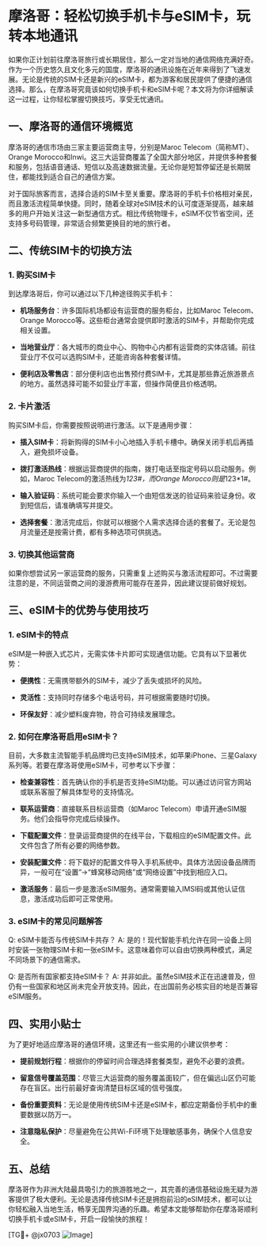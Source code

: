 # 摩洛哥：轻松切换手机卡与eSIM卡，玩转本地通讯

如果你正计划前往摩洛哥旅行或长期居住，那么一定对当地的通信网络充满好奇。作为一个历史悠久且文化多元的国度，摩洛哥的通讯设施在近年来得到了飞速发展。无论是传统的SIM卡还是新兴的eSIM卡，都为游客和居民提供了便捷的通信选择。那么，在摩洛哥究竟该如何切换手机卡和eSIM卡呢？本文将为你详细解读这一过程，让你轻松掌握切换技巧，享受无忧通讯。

## 一、摩洛哥的通信环境概览

摩洛哥的通信市场由三家主要运营商主导，分别是Maroc Telecom（简称MT）、Orange Morocco和Inwi。这三大运营商覆盖了全国大部分地区，并提供多种套餐和服务，包括语音通话、短信以及高速数据流量。无论你是短暂停留还是长期居住，都能找到适合自己的通信方案。

对于国际旅客而言，选择合适的SIM卡至关重要。摩洛哥的手机卡价格相对亲民，而且激活流程简单快捷。同时，随着全球对eSIM技术的认可度逐渐提高，越来越多的用户开始关注这一新型通信方式。相比传统物理卡，eSIM不仅节省空间，还支持多号码管理，非常适合频繁更换目的地的旅行者。

## 二、传统SIM卡的切换方法

### 1. 购买SIM卡

到达摩洛哥后，你可以通过以下几种途径购买手机卡：

- **机场服务台**：许多国际机场都设有运营商的服务柜台，比如Maroc Telecom、Orange Morocco等。这些柜台通常会提供即时激活的SIM卡，并帮助你完成相关设置。
  
- **当地营业厅**：各大城市的商业中心、购物中心内都有运营商的实体店铺。前往营业厅不仅可以选购SIM卡，还能咨询各种套餐详情。

- **便利店及零售店**：部分便利店也出售预付费SIM卡，尤其是那些靠近旅游景点的地方。虽然选择可能不如营业厅丰富，但操作简便且价格透明。

### 2. 卡片激活

购买SIM卡后，你需要按照说明进行激活。以下是通用步骤：

- **插入SIM卡**：将新购得的SIM卡小心地插入手机卡槽中。确保关闭手机后再插入，避免损坏设备。

- **拨打激活热线**：根据运营商提供的指南，拨打电话至指定号码以启动服务。例如，Maroc Telecom的激活热线为*123#，而Orange Morocco则是*123*1#。

- **输入验证码**：系统可能会要求你输入一个由短信发送的验证码来验证身份。收到短信后，请准确填写并提交。

- **选择套餐**：激活完成后，你就可以根据个人需求选择合适的套餐了。无论是包月流量还是按需计费，都有多种选项可供挑选。

### 3. 切换其他运营商

如果你想尝试另一家运营商的服务，只需重复上述购买与激活流程即可。不过需要注意的是，不同运营商之间的漫游费用可能存在差异，因此建议提前做好规划。

## 三、eSIM卡的优势与使用技巧

### 1. eSIM卡的特点

eSIM是一种嵌入式芯片，无需实体卡片即可实现通信功能。它具有以下显著优势：

- **便携性**：无需携带额外的SIM卡，减少了丢失或损坏的风险。
  
- **灵活性**：支持同时存储多个电话号码，并可根据需要随时切换。
  
- **环保友好**：减少塑料废弃物，符合可持续发展理念。

### 2. 如何在摩洛哥启用eSIM卡？

目前，大多数主流智能手机品牌均已支持eSIM技术，如苹果iPhone、三星Galaxy系列等。若要在摩洛哥使用eSIM卡，可参考以下步骤：

- **检查兼容性**：首先确认你的手机是否支持eSIM功能。可以通过访问官方网站或联系客服了解具体型号的支持情况。

- **联系运营商**：直接联系目标运营商（如Maroc Telecom）申请开通eSIM服务。他们会指导你完成后续操作。

- **下载配置文件**：登录运营商提供的在线平台，下载相应的eSIM配置文件。此文件包含了所有必要的网络参数。

- **安装配置文件**：将下载好的配置文件导入手机系统中。具体方法因设备品牌而异，一般可在“设置”->“蜂窝移动网络”或“网络设置”中找到相应入口。

- **激活服务**：最后一步是激活eSIM服务。通常需要输入IMSI码或其他认证信息，激活成功后即可正常使用。

### 3. eSIM卡的常见问题解答

Q: eSIM卡能否与传统SIM卡共存？
A: 是的！现代智能手机允许在同一设备上同时安装一张物理SIM卡和一张eSIM卡。这意味着你可以自由切换两种模式，满足不同场景下的通信需求。

Q: 是否所有国家都支持eSIM卡？
A: 并非如此。虽然eSIM技术正在迅速普及，但仍有一些国家和地区尚未完全开放支持。因此，在出国前务必核实目的地是否兼容eSIM服务。

## 四、实用小贴士

为了更好地适应摩洛哥的通信环境，这里还有一些实用的小建议供参考：

- **提前规划行程**：根据你的停留时间合理选择套餐类型，避免不必要的浪费。
  
- **留意信号覆盖范围**：尽管三大运营商的服务覆盖面较广，但在偏远山区仍可能存在盲区。出行前最好查询清楚目标区域的信号强度。

- **备份重要资料**：无论是使用传统SIM卡还是eSIM卡，都应定期备份手机中的重要数据以防万一。

- **注意隐私保护**：尽量避免在公共Wi-Fi环境下处理敏感事务，确保个人信息安全。

## 五、总结

摩洛哥作为非洲大陆最具吸引力的旅游胜地之一，其完善的通信基础设施无疑为游客提供了极大便利。无论是选择传统SIM卡还是拥抱前沿的eSIM技术，都可以让你轻松融入当地生活，畅享无国界沟通的乐趣。希望本文能够帮助你在摩洛哥顺利切换手机卡或eSIM卡，开启一段愉快的旅程！

[TG💪+ @jx0703 ![Image](https://github.com/user-attachments/assets/dbca1d08-cadb-493c-b0ec-ad6f7a83f270)]